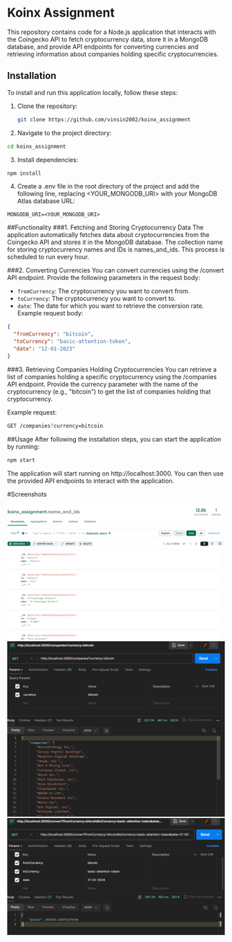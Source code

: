 # Koinx Assignment

This repository contains code for a Node.js application that interacts with the Coingecko API to fetch cryptocurrency data, store it in a MongoDB database, and provide API endpoints for converting currencies and retrieving information about companies holding specific cryptocurrencies.

## Installation

To install and run this application locally, follow these steps:

1. Clone the repository:

   ```bash
   git clone https://github.com/vinsin2002/koinx_assignment
   ```
2. Navigate to the project directory:

```bash
cd koinx_assignment
```
3. Install dependencies:
```bash
npm install
```
4. Create a .env file in the root directory of the project and add the following line, replacing <YOUR_MONGODB_URI> with your MongoDB Atlas database URL:

```plaintext
MONGODB_URI=<YOUR_MONGODB_URI>
```
##Functionality
###1. Fetching and Storing Cryptocurrency Data
The application automatically fetches data about cryptocurrencies from the Coingecko API and stores it in the MongoDB database. The collection name for storing cryptocurrency names and IDs is names_and_ids. This process is scheduled to run every hour.

###2. Converting Currencies
You can convert currencies using the /convert API endpoint. Provide the following parameters in the request body:

- `fromCurrency`: The cryptocurrency you want to convert from.
- `toCurrency`: The cryptocurrency you want to convert to.
- `date`: The date for which you want to retrieve the conversion rate.
Example request body:

```json
{
  "fromCurrency": "bitcoin",
  "toCurrency": "basic-attention-token",
  "date": "12-01-2023"
}
```
###3. Retrieving Companies Holding Cryptocurrencies
You can retrieve a list of companies holding a specific cryptocurrency using the /companies API endpoint. Provide the currency parameter with the name of the cryptocurrency (e.g., "bitcoin") to get the list of companies holding that cryptocurrency.

Example request:

```bash
GET /companies?currency=bitcoin
```

##Usage
After following the installation steps, you can start the application by running:

```bash
npm start
```
The application will start running on http://localhost:3000. You can then use the provided API endpoints to interact with the application.

#Screenshots

![Storing id and name of coins into mongodb database](./images/mongo.png)
![Giving a list of companies for that coin id](./images/companies.png)
![Giving price of fromCurrency in terms of twoCurrency on that specified date](./images/convert.png)
